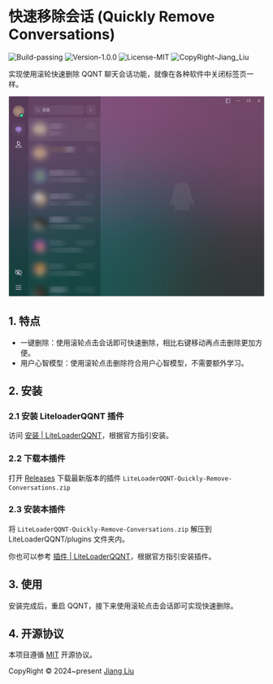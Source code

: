# 快速移除会话 (Quickly Remove Conversations)

<div>
  <img src="https://img.shields.io/badge/Build-passing-%2396C40F" alt="Build-passing"/>
  <img src="https://img.shields.io/badge/Version-1.0.0-%231081C1" alt="Version-1.0.0"/>
  <img src="https://img.shields.io/badge/License-MIT-%2396C40F" alt="License-MIT"/>
  <img src="https://img.shields.io/badge/CopyRight-Jiang_Liu-%2396C40F" alt="CopyRight-Jiang_Liu"/>
</div>

实现使用滚轮快速删除 QQNT 聊天会话功能，就像在各种软件中关闭标签页一样。

![安装后](./docs/assets/img/after-installation.webp)

## 1. 特点

- 一键删除：使用滚轮点击会话即可快速删除，相比右键移动再点击删除更加方便。
- 用户心智模型：使用滚轮点击删除符合用户心智模型，不需要额外学习。

## 2. 安装

### 2.1 安装 LiteloaderQQNT 插件

访问 [安装 | LiteLoaderQQNT](https://liteloaderqqnt.github.io/guide/install.html)，根据官方指引安装。

### 2.2 下载本插件

打开 [Releases](https://github.com/jiang-taibai/LiteLoaderQQNT-Quickly-Remove-Conversations/releases/latest)
下载最新版本的插件 `LiteLoaderQQNT-Quickly-Remove-Conversations.zip`

### 2.3 安装本插件

将 `LiteLoaderQQNT-Quickly-Remove-Conversations.zip` 解压到 LiteLoaderQQNT/plugins 文件夹内。

你也可以参考 [插件 | LiteLoaderQQNT](https://liteloaderqqnt.github.io/guide/plugins.html)，根据官方指引安装插件。

## 3. 使用

安装完成后，重启 QQNT，接下来使用滚轮点击会话即可实现快速删除。

## 4. 开源协议

本项目遵循 [MIT](https://opensource.org/licenses/MIT) 开源协议。

CopyRight © 2024~present [Jiang Liu](https://coderjiang.com)